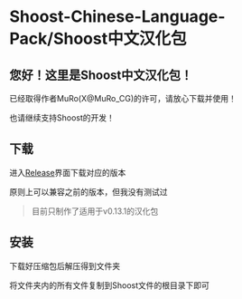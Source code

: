 # Shoost-Chinese-Language-Pack/Shoost中文汉化包

## 您好！这里是Shoost中文汉化包！
已经取得作者MuRo(X@MuRo_CG)的许可，请放心下载并使用！

也请继续支持Shoost的开发！

## 下载
进入[Release](https://github.com/aixeka/Shoost-Chinese-Language-Pack/releases)界面下载对应的版本

原则上可以兼容之前的版本，但我没有测试过

>目前只制作了适用于v0.13.1的汉化包
## 安装
下载好压缩包后解压得到文件夹

将文件夹内的所有文件复制到Shoost文件的根目录下即可
